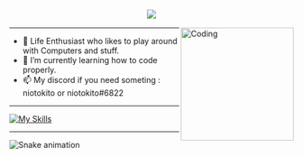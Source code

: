 <h3 align="center">
  <img src="https://readme-typing-svg.herokuapp.com/?font=Righteous&size=90&center=true&vCenter=true&width=1600&height=100&duration=4000&lines=Hello+There!+I'm+Antonio+" />
</h3>


<img align="right" alt="Coding" width="200" src="https://media3.giphy.com/media/v1.Y2lkPTc5MGI3NjExZmZrdWlkY2FsZndqN3UzM2tvc2R0dWF4aHpsM25tb3FvbDZ3b2xhMSZlcD12MV9pbnRlcm5hbF9naWZfYnlfaWQmY3Q9Zw/LoEDLunUwOYBqcekhE/giphy.webp">

---

- 🔭 Life Enthusiast who likes to play around with Computers and stuff.
- 🌱 I’m currently learning how to code properly.
- 📫 My discord if you need someting : niotokito or niotokito#6822
---
[![My Skills](https://skillicons.dev/icons?i=c,bash,godot,obsidian)](https://skillicons.dev)

---

![Snake animation](https://raw.githubusercontent.com/tonio-chopy/tonio-chopy/output/github-contribution-grid-snake-dark.svg)
